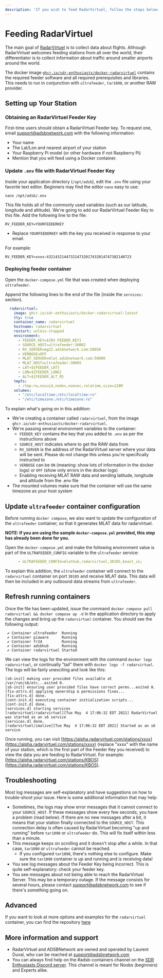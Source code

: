 ```yaml
---
description: 'If you wish to feed RadarVirtuel, follow the steps below.'
---
```


# Feeding RadarVirtuel

The main goal of [RadarVirtuel](https://www.radarvirtuel.com/) is to collect data about flights. Although RadarVirtuel welcomes feeding stations from all over the world, their differentiator is to collect information about traffic around smaller airports around the world.

The docker image [`ghcr.io/sdr-enthusiasts/docker-radarvirtuel`](https://github.com/sdr-enthusiasts/docker-radarvirtuel) contains the required feeder software and all required prerequisites and libraries. This needs to run in conjunction with `ultrafeeder`, `tar1090`, or another RAW provider.

## Setting up Your Station

### Obtaining an RadarVirtuel Feeder Key

First-time users should obtain a RadarVirtuel Feeder key. To request one, email [support@adsbnetwork.com](mailto:support@adsbnetwork.com) with the following information:

* Your name
* The Lat/Lon and nearest airport of your station
* Your Raspberry Pi model (or other hardware if not Raspberry Pi)
* Mention that you will feed using a Docker container.

### Update `.env` file with RadarVirtuel Feeder Key

Inside your application directory \(`/opt/adsb`\), edit the `.env` file using your favorite text editor. Beginners may find the editor `nano` easy to use:

```text
nano /opt/adsb/.env
```

This file holds all of the commonly used variables \(such as our latitude, longitude and altitude\). We're going to add our RadarVirtuel Feeder Key to this file. Add the following line to the file:

```text
RV_FEEDER_KEY=YOURFEEDERKEY
```

* Replace `YOURFEEDERKEY` with the key you received in response to your email.

For example:

```text
RV_FEEDER_KEY=xxxx:432143214473214732017432014747382140723
```

### Deploying feeder container

Open the `docker-compose.yml` file that was created when deploying `ultrafeeder`.

Append the following lines to the end of the file \(inside the `services:` section\).

```yaml
  radarvirtuel:
    image: ghcr.io/sdr-enthusiasts/docker-radarvirtuel:latest
    tty: true
    container_name: radarvirtuel
    hostname: radarvirtuel
    restart: unless-stopped
    environment:
      - FEEDER_KEY=${RV_FEEDER_KEY}
      - SOURCE_HOST=ultrafeeder:30002
      - RV_SERVER=mg22.adsbnetwork.com:50050
      - VERBOSE=OFF
      - MLAT_SERVER=mlat.adsbnetwork.com:50000
      - MLAT_HOST=ultrafeeder:30005
      - LAT=${FEEDER_LAT}
      - LON=${FEEDER_LONG}
      - ALT=${FEEDER_ALT_M}
    tmpfs:
      - /tmp:rw,nosuid,nodev,noexec,relatime,size=128M
    volumes:
      - "/etc/localtime:/etc/localtime:ro"
      - "/etc/timezone:/etc/timezone:ro"
```

To explain what's going on in this addition:

* We're creating a container called `radarvirtuel`, from the image `ghcr.io/sdr-enthusiasts/docker-radarvirtuel`.
* We're passing several environment variables to the container:
  * `FEEDER_KEY` contains the key that you added to `.env` as per the instructions above
  * `SOURCE_HOST` indicates where to get the RAW data from
  * `RV_SERVER` is the address of the RadarVirtuel server where your data will be sent. Please do not change this unless you're specifically instructed to
  * `VERBOSE` can be `ON` (meaning: show lots of information in the docker logs) or `OFF` (show only errors in the docker logs)
  * Enabling receiving MLAT RAW data and sending latitude, longitude and altitude from the .env file
* The mounted volumes make sure that the container will use the same timezone as your host system

## Update `ultrafeeder` container configuration

Before running `docker compose`, we also want to update the configuration of the `ultrafeeder` container, so that it generates MLAT data for radarvirtuel.

**NOTE: If you are using the sample `docker-compose.yml` provided, this step has already been done for you.**

Open the `docker-compose.yml` and make the following environment value is part of the `ULTRAFEEDER_CONFIG` variable to the `ultrafeeder` service:

```yaml
      - ULTRAFEEDER_CONFIG=mlathub,radarvirtuel,30105,beast_in;
```

To explain this addition, the `ultrafeeder` container will connect to the `radarvirtuel` container on port `30105` and receive MLAT data. This data will then be included in any outbound data streams from `ultrafeeder`.

## Refresh running containers

Once the file has been updated, issue the command `docker compose pull radarvirtuel && docker compose up -d` in the application directory to apply the changes and bring up the `radarvirtuel` container. You should see the following output:

```text
 ✔ Container ultrafeeder  Running
 ✔ Container piaware      Running
 ✔ Container fr24         Running
 ✔ Container adsbhub      Running
 ✔ Container radarvirtuel Started
```

We can view the logs for the environment with the command `docker logs radarvirtuel`, or continually "tail" them with `docker logs -f radarvirtuel`. The logs will be fairly unexciting and look like this:

```text
[s6-init] making user provided files available at /var/run/s6/etc...exited 0.
[s6-init] ensuring user provided files have correct perms...exited 0.
[fix-attrs.d] applying ownership & permissions fixes...
[fix-attrs.d] done.
[cont-init.d] executing container initialization scripts...
[cont-init.d] done.
[services.d] starting services
[radarvirtuel/radarvirtuel][Tue May  4 17:06:32 EDT 2021] RadarVirtuel was started as an s6 service
[services.d] done.
[radarvirtuel/imalive][Tue May  4 17:06:32 EDT 2021] Started as an s6 service
```

Once running, you can visit [https://alpha.radarvirtuel.com/stations/xxxx](https://alpha.radarvirtuel.com/stations/xxxx) (replace "xxxx" with the name of your station, which is the first part of the Feeder Key you received) to view the data you are feeding to RadarVirtuel. For example: [https://alpha.radarvirtuel.com/stations/KBOS](https://alpha.radarvirtuel.com/stations/KBOS).

## Troubleshooting

Most log messages are self-explanatory and have suggestions on how to trouble-shoot your issue. Here is some additional information that may help:

* Sometimes, the logs may show error messages that it cannot connect to your `SOURCE_HOST`. If these messages show every few seconds, you have a problem (read below). If there are no new messages after a bit, it means that your station finally connected to the `SOURCE_HOST`. This connection delay is often caused by RadarVirtuel becoming "up and running" before `tar1090` or `ultrafeeder` do. This will fix itself within less than a minute.
* This message keeps on scrolling and it doesn't stop after a while. In that case, `tar1090` or `ultrafeeder` cannot be reached.
  * If you configured `tar1090`, there's nothing else to configure. Make sure the `tar1090` container is up and running and is receiving data!
* You see log messages about the Feeder Key being incorrect. This is quite self-explanatory: check your feeder key.
* You see messages about not being able to reach the RadarVirtuel Server. This may be a temporary outage. If the message consists for several hours, please contact [support@adsbnetwork.com](mailto:support@adsbnetwork.com) to see if there's something going on.

## Advanced

If you want to look at more options and examples for the `radarvirtuel` container, you can find the repository [here](https://github.com/sdr-enthusiasts/docker-radarvirtuel)

## More information and support

* RadarVirtuel and ADSBNetwork are owned and operated by Laurent Duval, who can be reached at [support@adsbnetwork.com](mailto:support@adsbnetwork.com)
* You can always find help on the #adsb-containers channel on the [SDR Enthusiasts Discord server](https://discord.gg/m42azbZydy). This channel is meant for Noobs (beginners) and Experts alike.
